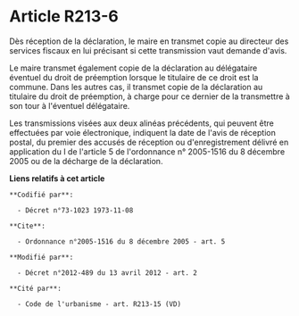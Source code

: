# Article R213-6

Dès réception de la déclaration, le maire en transmet copie au directeur des services fiscaux en lui précisant si cette
transmission vaut demande d'avis.

Le maire transmet également copie de la déclaration au délégataire éventuel du droit de préemption lorsque le titulaire de ce
droit est la commune. Dans les autres cas, il transmet copie de la déclaration au titulaire du droit de préemption, à charge
pour ce dernier de la transmettre à son tour à l'éventuel délégataire.

Les transmissions visées aux deux alinéas précédents, qui peuvent être effectuées par voie électronique, indiquent la date de
l'avis de réception postal, du premier des accusés de réception ou d'enregistrement délivré en application du I de l'article
5 de l'ordonnance n° 2005-1516 du 8 décembre 2005 ou de la décharge de la déclaration.

**Liens relatifs à cet article**

	**Codifié par**:

	  - Décret n°73-1023 1973-11-08

	**Cite**:

	  - Ordonnance n°2005-1516 du 8 décembre 2005 - art. 5

	**Modifié par**:

	  - Décret n°2012-489 du 13 avril 2012 - art. 2

	**Cité par**:

	  - Code de l'urbanisme - art. R213-15 (VD)
